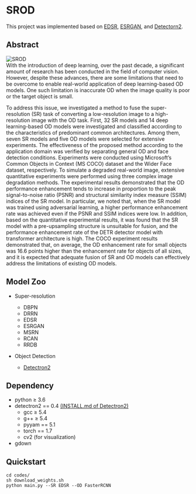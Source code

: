 # SROD
This project was implemented based on [EDSR](https://github.com/sanghyun-son/EDSR-PyTorch), [ESRGAN](https://github.com/xinntao/ESRGAN), and [Detectorn2](https://github.com/facebookresearch/detectron2).

## Abstract
![SROD](https://user-images.githubusercontent.com/44395361/113983961-871f9b80-9885-11eb-910c-d89ebe729399.png)
<br/>
With the introduction of deep learning, over the past decade, a significant amount of research has been conducted in the field of computer vision. However, despite these advances, there are some limitations that need to be overcome to enable real-world application of deep learning-based OD models. One such limitation is inaccurate OD when the image quality is poor or the target object is small.

To address this issue, we investigated a method to fuse the super-resolution (SR) task of converting a low-resolution image to a high-resolution image with the OD task. First, 32 SR models and 14 deep learning-based OD models were investigated and classified according to the characteristics of predominant common architectures. Among them, seven SR models and five OD models were selected for extensive experiments. The effectiveness of the proposed method according to the application domain was verified by separating general OD and face detection conditions. Experiments were conducted using Microsoft’s Common Objects in Context (MS COCO) dataset and the Wider Face dataset, respectively. To simulate a degraded real-world image, extensive quantitative experiments were performed using three complex image degradation methods. The experimental results demonstrated that the OD performance enhancement tends to increase in proportion to the peak signal-to-noise ratio (PSNR) and structural similarity index measure (SSIM) indices of the SR model. In particular, we noted that, when the SR model was trained using adversarial learning, a higher performance enhancement rate was achieved even if the PSNR and SSIM indices were low. In addition, based on the quantitative experimental results, it was found that the SR model with a pre-upsampling structure is unsuitable for fusion, and the performance enhancement rate of the DETR detector model with transformer architecture is high. The COCO experiment results demonstrated that, on average, the OD enhancement rate for small objects was 16.6 points higher than the enhancement rate for objects of all sizes, and it is expected that adequate fusion of SR and OD models can effectively address the limitations of existing OD models.

## Model Zoo
- Super-resolution
  -  DBPN
  -  DRRN
  -  EDSR
  -  ESRGAN
  -  MSRN
  -  RCAN
  -  RRDB

- Object Detection
  -  [Detectron2](https://github.com/facebookresearch/detectron2/blob/master/MODEL_ZOO.md)


## Dependency
- python ≥ 3.6
- detectron2 == 0.4 [(INSTALL.md of Detectron2)](https://github.com/facebookresearch/detectron2/blob/master/INSTALL.md)
  - gcc ≥ 5.4
  - g++ ≥ 5.4
  - pyyam == 5.1
  - torch == 1.7
  - cv2 (for visualization)
- gdown


## Quickstart
```{bash}
cd codes/
sh download_weights.sh
python main.py --SR EDSR --OD FasterRCNN
```

